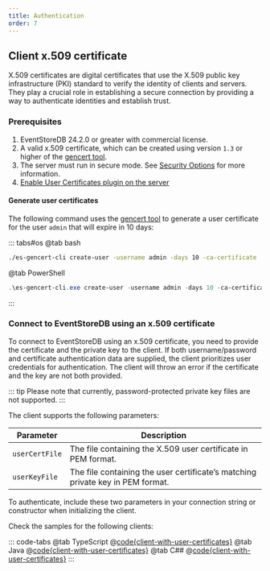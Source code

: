 ```yaml
---
title: Authentication
order: 7
---
```


## Client x.509 certificate <Badge type="warning" text="Commercial" vertical="middle"/>

X.509 certificates are digital certificates that use the X.509 public key infrastructure (PKI) standard to verify the identity of clients and servers. They play a crucial role in establishing a secure connection by providing a way to authenticate identities and establish trust.

### Prerequisites

1. EventStoreDB 24.2.0 or greater with commercial license.
2. A valid x.509 certificate, which can be created using version `1.3` or higher of the [gencert tool](https://github.com/EventStore/es-gencert-cli).
3. The server must run in secure mode. See [Security Options](@server/security/protocol-security.md) for more information.
4. [Enable User Certificates plugin on the server](@server/security/user-authentication.md#user-x509-certificates)

#### Generate user certificates

The following command uses the [gencert tool](https://github.com/EventStore/es-gencert-cli) to generate a user certificate for the user `admin` that will expire in 10 days:

::: tabs#os
@tab bash
```bash
./es-gencert-cli create-user -username admin -days 10 -ca-certificate ./es-ca/ca.crt -ca-key ./es-ca/ca.key
```
@tab PowerShell
```powershell
.\es-gencert-cli.exe create-user -username admin -days 10 -ca-certificate ./es-ca/ca.crt -ca-key ./es-ca/ca.key
```
:::

### Connect to EventStoreDB using an x.509 certificate

To connect to EventStoreDB using an x.509 certificate, you need to provide the
certificate and the private key to the client. If both username/password and
certificate authentication data are supplied, the client prioritizes user
credentials for authentication. The client will throw an error if the
certificate and the key are not both provided.

::: tip
Please note that currently, password-protected private key files are not supported.
:::

The client supports the following parameters:

| Parameter      | Description                                                                    |
|----------------|--------------------------------------------------------------------------------|
| `userCertFile` | The file containing the X.509 user certificate in PEM format.                  |
| `userKeyFile`  | The file containing the user certificate’s matching private key in PEM format. |

To authenticate, include these two parameters in your connection string or constructor when initializing the client.

Check the samples for the following clients:

::: code-tabs
@tab TypeScript
@[code{client-with-user-certificates}](@grpc:user-certificates.ts)
@tab Java
@[code{client-with-user-certificates}](@grpc:authentication/UserCertificate.java)
@tab C##
@[code{client-with-user-certificates}](@grpc:user-certificates/Program.cs)
:::


